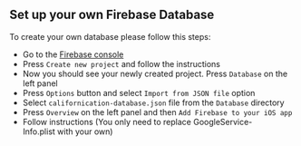 ## Set up your own Firebase Database

To create your own database please follow this steps:

- Go to the [Firebase console](https://console.firebase.google.com/)
- Press `Create new project` and follow the instructions
- Now you should see your newly created project. Press `Database` on the left panel
- Press `Options` button and select `Import from JSON file` option
- Select `californication-database.json` file from the `Database` directory
- Press `Overview` on the left panel and then `Add Firebase to your iOS app`
- Follow instructions (You only need to replace GoogleService-Info.plist with your own)

